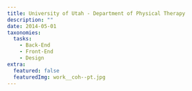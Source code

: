 ```yaml
---
title: University of Utah - Department of Physical Therapy
description: ""
date: 2014-05-01
taxonomies:
  tasks:
    - Back-End
    - Front-End
    - Design
extra:
  featured: false
  featuredImg: work__coh--pt.jpg
---
```

